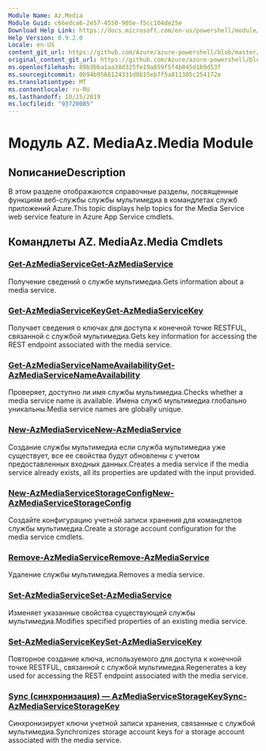 ```yaml
---
Module Name: Az.Media
Module Guid: c66edca6-2e57-4550-905e-f5cc104de25e
Download Help Link: https://docs.microsoft.com/en-us/powershell/module/az.media
Help Version: 0.9.2.0
Locale: en-US
content_git_url: https://github.com/Azure/azure-powershell/blob/master/src/Media/Media/help/Az.Media.md
original_content_git_url: https://github.com/Azure/azure-powershell/blob/master/src/Media/Media/help/Az.Media.md
ms.openlocfilehash: 89b3bba1aa38d325fe19a859f5f4b845d1b9d53f
ms.sourcegitcommit: 0b94b9566124331d0b15eb7f5a811305c254172e
ms.translationtype: MT
ms.contentlocale: ru-RU
ms.lasthandoff: 10/15/2019
ms.locfileid: "93720085"
---
```

# <span data-ttu-id="3cff4-101">Модуль AZ. Media</span><span class="sxs-lookup"><span data-stu-id="3cff4-101">Az.Media Module</span></span>
## <span data-ttu-id="3cff4-102">Nописание</span><span class="sxs-lookup"><span data-stu-id="3cff4-102">Description</span></span>
<span data-ttu-id="3cff4-103">В этом разделе отображаются справочные разделы, посвященные функциям веб-службы службы мультимедиа в командлетах служб приложений Azure.</span><span class="sxs-lookup"><span data-stu-id="3cff4-103">This topic displays help topics for the Media Service web service feature in Azure App Service cmdlets.</span></span>

## <span data-ttu-id="3cff4-104">Командлеты AZ. Media</span><span class="sxs-lookup"><span data-stu-id="3cff4-104">Az.Media Cmdlets</span></span>
### [<span data-ttu-id="3cff4-105">Get-AzMediaService</span><span class="sxs-lookup"><span data-stu-id="3cff4-105">Get-AzMediaService</span></span>](Get-AzMediaService.md)
<span data-ttu-id="3cff4-106">Получение сведений о службе мультимедиа.</span><span class="sxs-lookup"><span data-stu-id="3cff4-106">Gets information about a media service.</span></span>

### [<span data-ttu-id="3cff4-107">Get-AzMediaServiceKey</span><span class="sxs-lookup"><span data-stu-id="3cff4-107">Get-AzMediaServiceKey</span></span>](Get-AzMediaServiceKey.md)
<span data-ttu-id="3cff4-108">Получает сведения о ключах для доступа к конечной точке RESTFUL, связанной с службой мультимедиа.</span><span class="sxs-lookup"><span data-stu-id="3cff4-108">Gets key information for accessing the REST endpoint associated with the media service.</span></span>

### [<span data-ttu-id="3cff4-109">Get-AzMediaServiceNameAvailability</span><span class="sxs-lookup"><span data-stu-id="3cff4-109">Get-AzMediaServiceNameAvailability</span></span>](Get-AzMediaServiceNameAvailability.md)
<span data-ttu-id="3cff4-110">Проверяет, доступно ли имя службы мультимедиа.</span><span class="sxs-lookup"><span data-stu-id="3cff4-110">Checks whether a media service name is available.</span></span>
<span data-ttu-id="3cff4-111">Имена служб мультимедиа глобально уникальны.</span><span class="sxs-lookup"><span data-stu-id="3cff4-111">Media service names are globally unique.</span></span>

### [<span data-ttu-id="3cff4-112">New-AzMediaService</span><span class="sxs-lookup"><span data-stu-id="3cff4-112">New-AzMediaService</span></span>](New-AzMediaService.md)
<span data-ttu-id="3cff4-113">Создание службы мультимедиа если служба мультимедиа уже существует, все ее свойства будут обновлены с учетом предоставленных входных данных.</span><span class="sxs-lookup"><span data-stu-id="3cff4-113">Creates a media service if the media service already exists, all its properties are updated with the input provided.</span></span>

### [<span data-ttu-id="3cff4-114">New-AzMediaServiceStorageConfig</span><span class="sxs-lookup"><span data-stu-id="3cff4-114">New-AzMediaServiceStorageConfig</span></span>](New-AzMediaServiceStorageConfig.md)
<span data-ttu-id="3cff4-115">Создайте конфигурацию учетной записи хранения для командлетов службы мультимедиа.</span><span class="sxs-lookup"><span data-stu-id="3cff4-115">Create a storage account configuration for the media service cmdlets.</span></span>

### [<span data-ttu-id="3cff4-116">Remove-AzMediaService</span><span class="sxs-lookup"><span data-stu-id="3cff4-116">Remove-AzMediaService</span></span>](Remove-AzMediaService.md)
<span data-ttu-id="3cff4-117">Удаление службы мультимедиа.</span><span class="sxs-lookup"><span data-stu-id="3cff4-117">Removes a media service.</span></span>

### [<span data-ttu-id="3cff4-118">Set-AzMediaService</span><span class="sxs-lookup"><span data-stu-id="3cff4-118">Set-AzMediaService</span></span>](Set-AzMediaService.md)
<span data-ttu-id="3cff4-119">Изменяет указанные свойства существующей службы мультимедиа.</span><span class="sxs-lookup"><span data-stu-id="3cff4-119">Modifies specified properties of an existing media service.</span></span>

### [<span data-ttu-id="3cff4-120">Set-AzMediaServiceKey</span><span class="sxs-lookup"><span data-stu-id="3cff4-120">Set-AzMediaServiceKey</span></span>](Set-AzMediaServiceKey.md)
<span data-ttu-id="3cff4-121">Повторное создание ключа, используемого для доступа к конечной точке RESTFUL, связанной с службой мультимедиа.</span><span class="sxs-lookup"><span data-stu-id="3cff4-121">Regenerates a key used for accessing the REST endpoint associated with the media service.</span></span>

### [<span data-ttu-id="3cff4-122">Sync (синхронизация) — AzMediaServiceStorageKey</span><span class="sxs-lookup"><span data-stu-id="3cff4-122">Sync-AzMediaServiceStorageKey</span></span>](Sync-AzMediaServiceStorageKey.md)
<span data-ttu-id="3cff4-123">Синхронизирует ключи учетной записи хранения, связанные с службой мультимедиа.</span><span class="sxs-lookup"><span data-stu-id="3cff4-123">Synchronizes storage account keys for a storage account associated with the media service.</span></span>

